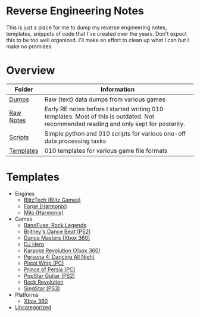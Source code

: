 # Reverse Engineering Notes
This is just a place for me to dump my reverse engineering notes, templates, snippets of code that I've created over the years. Don't expect this to be too well organized. I'll make an effort to clean up what I can but I make no promises.

# Overview
| Folder | Information |
| ------- | ------- |
| [Dumps](dumps/) | Raw (text) data dumps from various games |
| [Raw Notes](raw_notes/) | Early RE notes before I started writing 010 templates. Most of this is outdated. Not recommended reading and only kept for posterity. |
| [Scripts](scripts/) | Simple python and 010 scripts for various one-off data processing tasks |
| [Templates](templates/) | 010 templates for various game file formats |

# Templates
- Engines
  - [BlitzTech (Blitz Games)](templates/blitztech/)
  - [Forge (Harmonix)](templates/forge/)
  - [Milo (Harmonix)](templates/milo/)
- Games
  - [BandFuse: Rock Legends](templates/bandfuse/)
  - [Britney's Dance Beat (PS2)](templates/bdb/)
  - [Dance Masters (Xbox 360)](templates/dance_masters)
  - [DJ Hero](templates/djh/)
  - [Karaoke Revolution (Xbox 360)](templates/kr/)
  - [Persona 4: Dancing All Night](templates/p4d/)
  - [Pistol Whip (PC)](templates/pistol_whip/)
  - [Prince of Persia (PC)](templates/pop/)
  - [PopStar Guitar (PS2)](templates/popstar_guitar/)
  - [Rock Revolution](templates/rock_rev/)
  - [SingStar (PS3)](templates/singstar/)
- Platforms
  - [Xbox 360](templates/x360/)
- [Uncategorized](templates/)